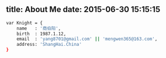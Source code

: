 title: About Me
date: 2015-06-30 15:15:15
---

``` bash
var Knight = {
    name   : '商伯阳',
    birth  : 1987.1.12, 	
    email  : 'yang8701@gmail.com' || 'mengwen365@163.com',
    address: 'ShangHai.China'
}
```
